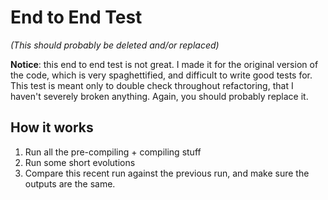 End to End Test
======

*(This should probably be deleted and/or replaced)*

**Notice**: this end to end test is not great. I made it for the original version of the code, which is very spaghettified, and difficult to write good tests for. This test is meant only to double check throughout refactoring, that I haven't severely broken anything. Again, you should probably replace it.

How it works
-----

1. Run all the pre-compiling + compiling stuff
1. Run some short evolutions
1. Compare this recent run against the previous run, and make sure the outputs are the same.
